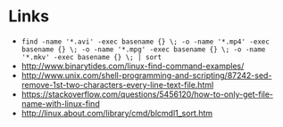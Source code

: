 Links
=====

- `find -name '*.avi' -exec basename {} \; -o -name '*.mp4' -exec basename {} \; -o -name '*.mpg' -exec basename {} \; -o -name '*.mkv' -exec basename {} \; | sort`
- http://www.binarytides.com/linux-find-command-examples/
- http://www.unix.com/shell-programming-and-scripting/87242-sed-remove-1st-two-characters-every-line-text-file.html
- https://stackoverflow.com/questions/5456120/how-to-only-get-file-name-with-linux-find
- http://linux.about.com/library/cmd/blcmdl1_sort.htm
